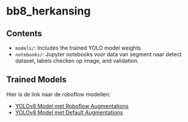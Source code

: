# bb8_herkansing

## Contents

- `models/`: Includes the trained YOLO model weights.
- `notebooks/`: Jupyter notebooks voor data van segment naar detect dataset, labels checken op image, and validation.

## Trained Models

Hier is de link naar de roboflow modellen:
- [YOLOv8 Model met Roboflow Augmentations]([https://roboflow.com/models/your-model-link](https://app.roboflow.com/school-5ult5/weed-6a90d/3))
- [YOLOv8 Model met Default Augmentations]([https://roboflow.com/models/your-model-link](https://app.roboflow.com/school-5ult5/weed-6a90d/1))

